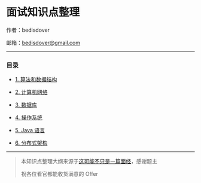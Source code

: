 # 面试知识点整理

作者：bedisdover

邮箱：bedisdover@gmail.com

---

### 目录

* [1. 算法和数据结构](data/README.md)

* [2. 计算机网络](web/README.md)

* [3. 数据库](database/README.md)

* [4. 操作系统](os/README.md)

* [5. Java 语言](java/README.md)

* [6. 分布式架构](ds/README.md)

---

> 本知识点整理大纲来源于[这可能不只是一篇面经](https://www.nowcoder.com/discuss/29890)，感谢题主
>
> 祝各位看官都能收货满意的 Offer
